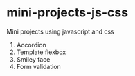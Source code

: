# mini-projects-js-css
Mini projects using javascript and css

1. Accordion
2. Template flexbox
3. Smiley face
4. Form validation
